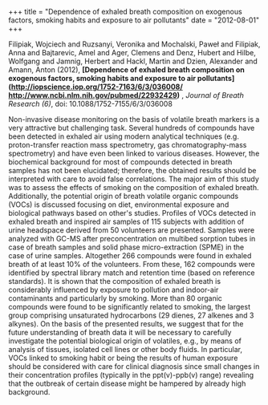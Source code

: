 +++
title = "Dependence of exhaled breath composition on exogenous factors, smoking habits and exposure to air pollutants"
date = "2012-08-01"
+++

Filipiak, Wojciech and Ruzsanyi, Veronika and Mochalski, Paweł and Filipiak, Anna and Bajtarevic, Amel and Ager, Clemens and Denz, Hubert and Hilbe, Wolfgang and Jamnig, Herbert and Hackl, Martin and Dzien, Alexander and Amann, Anton (2012), 
**[Dependence of exhaled breath composition on exogenous factors, smoking habits and exposure to air pollutants](http://iopscience.iop.org/1752-7163/6/3/036008/ http://www.ncbi.nlm.nih.gov/pubmed/22932429)** ,
*Journal of Breath Research (6)*,
doi: 10.1088/1752-7155/6/3/036008

Non-invasive disease monitoring on the basis of volatile breath markers is a very attractive but challenging task. Several hundreds of compounds have been detected in exhaled air using modern analytical techniques (e.g. proton-transfer reaction mass spectrometry, gas chromatography-mass spectrometry) and have even been linked to various diseases. However, the biochemical background for most of compounds detected in breath samples has not been elucidated; therefore, the obtained results should be interpreted with care to avoid false correlations. The major aim of this study was to assess the effects of smoking on the composition of exhaled breath. Additionally, the potential origin of breath volatile organic compounds (VOCs) is discussed focusing on diet, environmental exposure and biological pathways based on other's studies. Profiles of VOCs detected in exhaled breath and inspired air samples of 115 subjects with addition of urine headspace derived from 50 volunteers are presented. Samples were analyzed with GC-MS after preconcentration on multibed sorption tubes in case of breath samples and solid phase micro-extraction (SPME) in the case of urine samples. Altogether 266 compounds were found in exhaled breath of at least 10\% of the volunteers. From these, 162 compounds were identified by spectral library match and retention time (based on reference standards). It is shown that the composition of exhaled breath is considerably influenced by exposure to pollution and indoor-air contaminants and particularly by smoking. More than 80 organic compounds were found to be significantly related to smoking, the largest group comprising unsaturated hydrocarbons (29 dienes, 27 alkenes and 3 alkynes). On the basis of the presented results, we suggest that for the future understanding of breath data it will be necessary to carefully investigate the potential biological origin of volatiles, e.g., by means of analysis of tissues, isolated cell lines or other body fluids. In particular, VOCs linked to smoking habit or being the results of human exposure should be considered with care for clinical diagnosis since small changes in their concentration profiles (typically in the ppt(v)-ppb(v) range) revealing that the outbreak of certain disease might be hampered by already high background.

